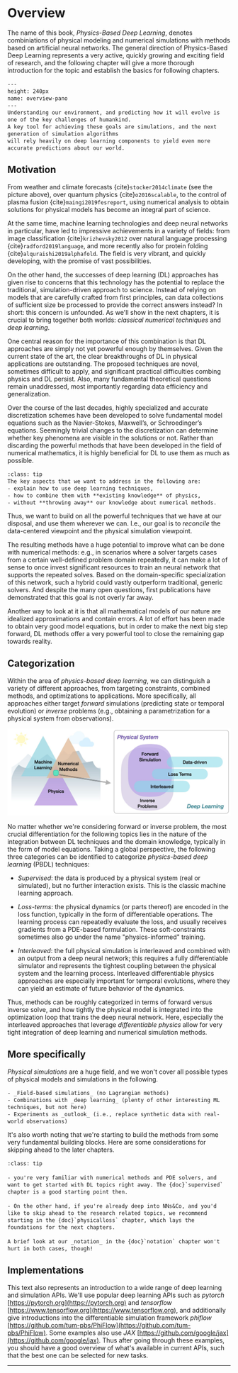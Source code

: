 Overview
============================

The name of this book, _Physics-Based Deep Learning_,
denotes combiniations of physical modeling and numerical simulations with
methods based on artificial neural networks. 
The general direction of Physics-Based Deep Learning represents a very
active, quickly growing and exciting field of research, and the following chapter will
give a more thorough introduction for the topic and establish the basics
for following chapters.

```{figure} resources/overview-pano.jpg
---
height: 240px
name: overview-pano
---
Understanding our environment, and predicting how it will evolve is one of the key challenges of humankind.
A key tool for achieving these goals are simulations, and the next generation of simulation algorithms
will rely heavily on deep learning components to yield even more accurate predictions about our world.
```

## Motivation

From weather and climate forecasts {cite}`stocker2014climate` (see the picture above),
over quantum physics {cite}`o2016scalable`,
to the control of plasma fusion {cite}`maingi2019fesreport`,
using numerical analysis to obtain solutions for physical models has
become an integral part of science.

At the same time, machine learning technologies and deep neural networks in particular,
have led to impressive achievements in a variety of fields:
from image classification {cite}`krizhevsky2012` over
natural language processing {cite}`radford2019language`, 
and more recently also for protein folding {cite}`alquraishi2019alphafold`.
The field is very vibrant, and quickly developing, with the promise of vast possibilities.

On the other hand, the successes of deep learning (DL) approaches 
has given rise to concerns that this technology has 
the potential to replace the traditional, simulation-driven approach to
science. Instead of relying on models that are carefully crafted
from first principles, can data collections of sufficient size
be processed to provide the correct answers instead?
In short: this concern is unfounded. As we'll show in the next chapters,
it is crucial to bring together both worlds: _classical numerical techniques_
and _deep learning_.

One central reason for the importance of this combination is
that DL approaches are simply not yet powerful enough by themselves.
Given the current state of the art, the clear breakthroughs of DL
in physical applications are outstanding. 
The proposed techniques are novel, sometimes difficult to apply, and
significant practical difficulties combing physics and DL persist.
Also, many fundamental theoretical questions remain unaddressed, most importantly
regarding data efficiency and generalization.

Over the course of the last decades,
highly specialized and accurate discretization schemes have
been developed to solve fundamental model equations such
as the Navier-Stokes, Maxwell’s, or Schroedinger’s equations.
Seemingly trivial changes to the discretization can determine
whether key phenomena are visible in the solutions or not.
Rather than discarding the powerful methods that have been
developed in the field of numerical mathematics, it 
is highly beneficial for DL to use them as much as possible.

```{admonition} Goals of this document
:class: tip
The key aspects that we want to address in the following are:
- explain how to use deep learning techniques,
- how to combine them with **existing knowledge** of physics,
- without **throwing away** our knowledge about numerical methods.
```

Thus, we want to build on all the powerful techniques that we have
at our disposal, and use them wherever we can.
I.e., our goal is to _reconcile_ the data-centered
viewpoint and the physical simulation viewpoint.

The resulting methods have a huge potential to improve
what can be done with numerical methods: e.g., in scenarios
where a solver targets cases from a certain well-defined problem
domain repeatedly, it can make a lot of sense to once invest 
significant resources to train
an neural network that supports the repeated solves. Based on the
domain-specific specialization of this network, such a hybrid
could vastly outperform traditional, generic solvers. And despite
the many open questions, first publications have demonstrated
that this goal is not overly far away. 

Another way to look at it is that all mathematical models of our nature
are idealized approximations and contain errors. A lot of effort has been
made to obtain very good model equations, but in order to make the next 
big step forward, DL methods offer a very powerful tool to close the
remaining gap towards reality.

## Categorization

Within the area of _physics-based deep learning_, 
we can distinguish a variety of different 
approaches, from targeting constraints, combined methods, and
optimizations to applications. More specifically, all approaches either target
_forward_ simulations (predicting state or temporal evolution) or _inverse_
problems (e.g., obtaining a parametrization for a physical system from
observations).

![An overview of categories of physics-based deep learning methods](resources/physics-based-deep-learning-overview.jpg)

No matter whether we're considering forward or inverse problem, 
the most crucial differentiation for the following topics lies in the 
nature of the integration  between DL techniques
and the domain knowledge, typically in the form of model equations.
Taking a global perspective, the following three categories can be
identified to categorize _physics-based deep learning_ (PBDL)
techniques:

- _Supervised_: the data is produced by a physical system (real or simulated),
  but no further interaction exists. This is the classic machine learning approach.

- _Loss-terms_: the physical dynamics (or parts thereof) are encoded in the
  loss function, typically in the form of differentiable operations. The
  learning process can repeatedly evaluate the loss, and usually receives
  gradients from a PDE-based formulation. These soft-constraints sometimes also go
  under the name "physics-informed" training.

- _Interleaved_: the full physical simulation is interleaved and combined with
  an output from a deep neural network; this requires a fully differentiable
  simulator and represents the tightest coupling between the physical system and
  the learning process. Interleaved differentiable physics approaches are especially important for
  temporal evolutions, where they can yield an estimate of future behavior of the
  dynamics.

Thus, methods can be roughly categorized in terms of forward versus inverse
solve, and how tightly the physical model is integrated into the
optimization loop that trains the deep neural network. Here, especially 
the interleaved approaches
that leverage _differentiable physics_ allow for very tight integration
of deep learning and numerical simulation methods.


## More specifically

_Physical simulations_ are a huge field, and we won't cover all possible types of physical models and simulations in the following.

```{note} Rather, the focus of this book lies on:
- _Field-based simulations_ (no Lagrangian methods)
- Combinations with _deep learning_ (plenty of other interesting ML techniques, but not here)
- Experiments as _outlook_ (i.e., replace synthetic data with real-world observations)
```

It's also worth noting that we're starting to build the methods from some very
fundamental building blocks. Here are some considerations for skipping ahead to the later chapters.

```{admonition} Hint: You can skip ahead if...
:class: tip

- you're very familiar with numerical methods and PDE solvers, and want to get started with DL topics right away. The {doc}`supervised` chapter is a good starting point then.

- On the other hand, if you're already deep into NNs&Co, and you'd like to skip ahead to the research related topics, we recommend starting in the {doc}`physicalloss` chapter, which lays the foundations for the next chapters.

A brief look at our _notation_ in the {doc}`notation` chapter won't hurt in both cases, though!
```

## Implementations

This text also represents an introduction to a wide range of deep learning and simulation APIs.
We'll use popular deep learning APIs such as _pytorch_ [https://pytorch.org](https://pytorch.org) and _tensorflow_ [https://www.tensorflow.org](https://www.tensorflow.org), and additionally
give introductions into the differentiable simulation framework _phiflow_ [https://github.com/tum-pbs/PhiFlow](https://github.com/tum-pbs/PhiFlow). Some examples also use _JAX_ [https://github.com/google/jax](https://github.com/google/jax). Thus after going through
these examples, you should have a good overview of what's available in current APIs, such that
the best one can be selected for new tasks.

---
<br>
<br>
<br>

<!-- ## A brief history of PBDL in the context of Fluids

First:

Tompson, seminal...

Chu, descriptors, early but not used

Ling et al. isotropic turb, small FC, unused?

PINNs ... and more ... -->

